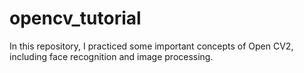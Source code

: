# opencv_tutorial
In this repository, I practiced some important concepts of Open CV2, including face recognition and image processing.
